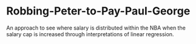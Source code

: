 # Robbing-Peter-to-Pay-Paul-George
An approach to see where salary is distributed within the NBA when the salary cap is increased through interpretations of linear regression.
